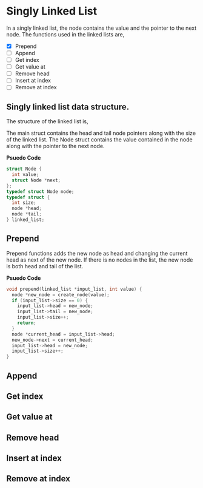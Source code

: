 # Singly Linked List
In a singly linked list, the node contains the value and the pointer to the next node. The functions used in the linked lists are,

- [x] Prepend
- [ ] Append
- [ ] Get index
- [ ] Get value at
- [ ] Remove head
- [ ] Insert at index
- [ ] Remove at index

## Singly linked list data structure.
The structure of the linked list is,

The main struct contains the head and tail node pointers along with the size of the linked list. The Node struct contains the value contained in the node along with the pointer
to the next node.

__Psuedo Code__
```c
struct Node {
  int value;
  struct Node *next;
};
typedef struct Node node;
typedef struct {
  int size;
  node *head;
  node *tail;
} linked_list;
```
## Prepend
Prepend functions adds the new node as head and changing the current head as next of the new node. If there is no nodes in the list, the new node is both head and tail of the list.

__Psuedo Code__
```c
void prepend(linked_list *input_list, int value) {
  node *new_node = create_node(value);
  if (input_list->size == 0) {
    input_list->head = new_node;
    input_list->tail = new_node;
    input_list->size++;
    return;
  }
  node *current_head = input_list->head;
  new_node->next = current_head;
  input_list->head = new_node;
  input_list->size++;
}
```
## Append
## Get index
## Get value at
## Remove head
## Insert at index
## Remove at index
